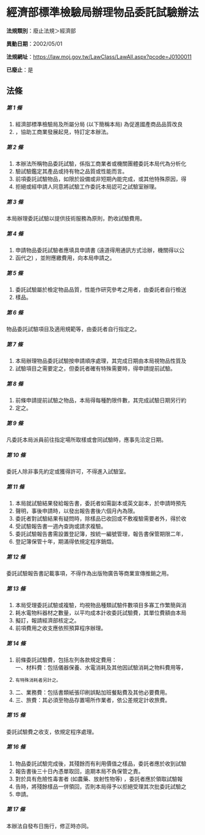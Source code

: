 # 經濟部標準檢驗局辦理物品委託試驗辦法

**法規類別**：廢止法規＞經濟部

**異動日期**：2002/05/01  

**法規網址**：https://law.moj.gov.tw/LawClass/LawAll.aspx?pcode=J0100011

**已廢止**：是



## 法條
##### 第 1 條
1. 經濟部標準檢驗局及所屬分局 (以下簡稱本局) 為促進國產商品品質改良
1. ，協助工商業發展起見，特訂定本辦法。

##### 第 2 條
1. 本辦法所稱物品委託試驗，係指工商業者或機關團體委託本局代為分析化
1. 驗試驗鑑定其產品或持有物之品質或性能而言。
1. 前項委託試驗物品，如限於設備或非短期內能完成，或其他特殊原因，得
1. 拒絕或經申請人同意將試驗工作委託本局認可之試驗室辦理。

##### 第 3 條
本局辦理委託試驗以提供技術服務為原則，酌收試驗費用。

##### 第 4 條
1. 申請物品委託試驗者應填具申請書 (遠道得用通訊方式洽辦，機關得以公
1. 函代之) ，並附應繳費用，向本局申請之。

##### 第 5 條
1. 委託試驗屬於檢定物品品質，性能作研究參考之用者，由委託者自行檢送
1. 樣品。

##### 第 6 條
物品委託試驗項目及適用規範等，由委託者自行指定之。

##### 第 7 條
1. 本局辦理物品委託試驗按申請順序處理，其完成日期由本局視物品性質及
1. 試驗項目之需要定之，但委託者確有特殊需要時，得申請提前試驗。

##### 第 8 條
1. 前條申請提前試驗之物品，本局得每種酌限件數，其完成試驗日期另行約
1. 定之。

##### 第 9 條
凡委託本局派員前往指定場所取樣或會同試驗時，應事先洽定日期。

##### 第 10 條
委託人除非事先約定或獲得許可，不得進入試驗室。

##### 第 11 條
1. 本局就試驗結果發給報告書，委託者如需副本或英文副本，於申請時預先
1. 聲明，事後申請時，以發出報告書後六個月內為限。
1. 委託者對試驗結果有疑問時，除樣品已收回或不敷複驗需要者外，得於收
1. 受試驗報告書一週內查詢或請求複驗。
1. 委託試驗報告書需設置登記簿，按統一編號管理，報告書保管期限二年，
1. 登記簿保管十年，期滿得依規定程序銷燬。

##### 第 12 條
委託試驗報告書記載事項，不得作為出版物廣告等商業宣傳推銷之用。

##### 第 13 條
1. 本局受理委託試驗或複驗，均視物品種類試驗件數項目多寡工作繁簡與消
1. 耗水電物料器材之數量，以平均成本計收委託試驗費，其單位費額由本局
1. 擬訂，報請經濟部核定之。
1. 前項費用之收支應依照預算程序辦理。

##### 第 14 條
1. 前條委託試驗費，包括左列各款規定費用：  
一、材料費：包括儀器保養、水電消耗及其他因試驗消耗之物料費用等，
1.     有特殊消耗者另計之。
1. 二、業務費：包括書類紙張印刷誤點加班餐點費及其他必要費用。
1. 三、旅費：其必須至物品存置場所作業者，依公差規定計收旅費。

##### 第 15 條
委託試驗費之收支，依規定程序處理。

##### 第 16 條
1. 物品委託試驗完成後，其殘餘而有利用價值之樣品，委託者應於收到試驗
1. 報告書後三十日內憑單取回，逾期本局不負保管之責。
1. 對於具有危險性毒害者 (如農藥、放射性物等) ，委託者應於領取試驗報
1. 告時，將殘餘樣品一併領回，否則本局得予以拒絕受理其次批委託試驗之
1. 申請。

##### 第 17 條
本辦法自發布日施行，修正時亦同。


